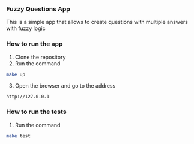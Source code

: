 ### Fuzzy Questions App ###
This is a simple app that allows to create questions with multiple answers with fuzzy logic

### How to run the app ###
1. Clone the repository
2. Run the command
```bash
make up
```
3. Open the browser and go to the address
```
http://127.0.0.1
```

### How to run the tests ###

1. Run the command
```bash
make test
```
